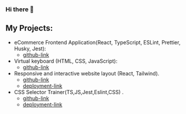 ### Hi there 👋
## My Projects:
- eCommerce Frontend Application(React, TypeScript, ESLint, Prettier, Husky, Jest):
    - [github-link](https://github.com/papryca/eCommerce-Application)
- Virtual keyboard (HTML, CSS, JavaScript):
    - [github-link](https://github.com/papryca/virtual-keyboard)
- Responsive and interactive website layout (React, Tailwind).
    - [github-link](https://github.com/papryca/Frontend-Assessment-React)
    - [deployment-link](https://precious-mochi-becaaa.netlify.app/)
- CSS Selector Trainer(TS,JS,Jest,Eslint,CSS) .
    - [github-link](https://github.com/papryca/Frontend-Assessment-React)
    - [deployment-link](https://precious-mochi-becaaa.netlify.app/)
<!--
**papryca/papryca** is a ✨ _special_ ✨ repository because its `README.md` (this file) appears on your GitHub profile.

Here are some ideas to get you started:

- 🔭 I’m currently working on ...
- 🌱 I’m currently learning 
- 👯 I’m looking to collaborate on ...
- 🤔 I’m looking for help with ...
- 💬 Ask me about ...
- 📫 How to reach me: ...
- 😄 Pronouns: ...
- ⚡ Fun fact: ...
-->
